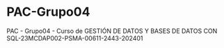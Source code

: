 # PAC-Grupo04
PAC - Grupo04 - Curso de GESTIÓN DE DATOS Y BASES DE DATOS CON SQL-23MCDAP002-PSMA-00611-2443-202401

